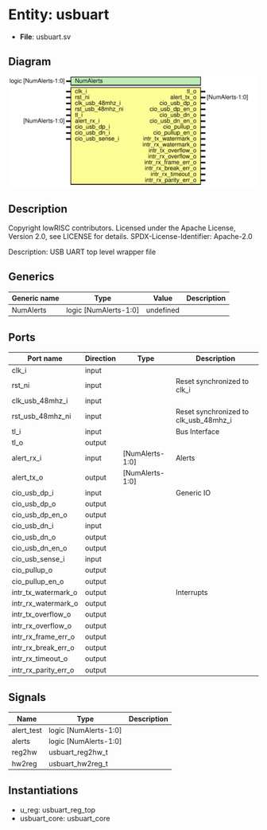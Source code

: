 # Entity: usbuart

- **File**: usbuart.sv
## Diagram

![Diagram](usbuart.svg "Diagram")
## Description

 Copyright lowRISC contributors.
 Licensed under the Apache License, Version 2.0, see LICENSE for details.
 SPDX-License-Identifier: Apache-2.0

 Description: USB UART top level wrapper file


## Generics

| Generic name | Type                  | Value     | Description |
| ------------ | --------------------- | --------- | ----------- |
| NumAlerts    | logic [NumAlerts-1:0] | undefined |             |
## Ports

| Port name            | Direction | Type            | Description                           |
| -------------------- | --------- | --------------- | ------------------------------------- |
| clk_i                | input     |                 |                                       |
| rst_ni               | input     |                 | Reset synchronized to clk_i           |
| clk_usb_48mhz_i      | input     |                 |                                       |
| rst_usb_48mhz_ni     | input     |                 | Reset synchronized to clk_usb_48mhz_i |
| tl_i                 | input     |                 |  Bus Interface                        |
| tl_o                 | output    |                 |                                       |
| alert_rx_i           | input     | [NumAlerts-1:0] |  Alerts                               |
| alert_tx_o           | output    | [NumAlerts-1:0] |                                       |
| cio_usb_dp_i         | input     |                 |  Generic IO                           |
| cio_usb_dp_o         | output    |                 |                                       |
| cio_usb_dp_en_o      | output    |                 |                                       |
| cio_usb_dn_i         | input     |                 |                                       |
| cio_usb_dn_o         | output    |                 |                                       |
| cio_usb_dn_en_o      | output    |                 |                                       |
| cio_usb_sense_i      | input     |                 |                                       |
| cio_pullup_o         | output    |                 |                                       |
| cio_pullup_en_o      | output    |                 |                                       |
| intr_tx_watermark_o  | output    |                 |  Interrupts                           |
| intr_rx_watermark_o  | output    |                 |                                       |
| intr_tx_overflow_o   | output    |                 |                                       |
| intr_rx_overflow_o   | output    |                 |                                       |
| intr_rx_frame_err_o  | output    |                 |                                       |
| intr_rx_break_err_o  | output    |                 |                                       |
| intr_rx_timeout_o    | output    |                 |                                       |
| intr_rx_parity_err_o | output    |                 |                                       |
## Signals

| Name       | Type                  | Description |
| ---------- | --------------------- | ----------- |
| alert_test | logic [NumAlerts-1:0] |             |
| alerts     | logic [NumAlerts-1:0] |             |
| reg2hw     | usbuart_reg2hw_t      |             |
| hw2reg     | usbuart_hw2reg_t      |             |
## Instantiations

- u_reg: usbuart_reg_top
- usbuart_core: usbuart_core
